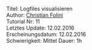 Titel: Logfiles visualisieren  
Author: <a href="mailto:christian.folini@netnea.com">Christian Folini</a>  
Tutorial Nr: 11  
Letztes Update: 12.02.2016  
Erscheinungsdatum: 12.02.2016  
Schwierigkeit: Mittel
Dauer: 1h  

